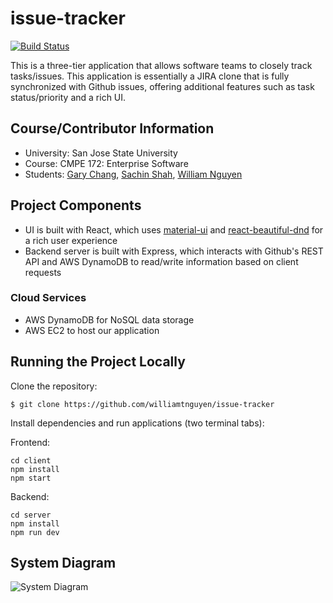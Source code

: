 # issue-tracker

[![Build Status](https://travis-ci.com/williamtnguyen/issue-tracker.svg?branch=master)](https://travis-ci.com/williamtnguyen/issue-tracker)

This is a three-tier application that allows software teams to closely track tasks/issues. This application is essentially a JIRA clone that is fully synchronized with Github issues, offering additional features such as task status/priority and a rich UI.

## Course/Contributor Information

- University: San Jose State University
- Course: CMPE 172: Enterprise Software
- Students: [Gary Chang](https://github.com/1234momo), [Sachin Shah](https://github.com/sachinio20), [William Nguyen](https://github.com/williamtnguyen)

## Project Components

- UI is built with React, which uses [material-ui](https://github.com/mui-org/material-ui) and [react-beautiful-dnd](https://github.com/atlassian/react-beautiful-dnd) for a rich user experience
- Backend server is built with Express, which interacts with Github's REST API and AWS DynamoDB to read/write information based on client requests

### Cloud Services

- AWS DynamoDB for NoSQL data storage
- AWS EC2 to host our application

## Running the Project Locally

Clone the repository:

```
$ git clone https://github.com/williamtnguyen/issue-tracker
```

Install dependencies and run applications (two terminal tabs):

Frontend:

```
cd client
npm install
npm start
```

Backend:

```
cd server
npm install
npm run dev
```

## System Diagram

![System Diagram](https://user-images.githubusercontent.com/42355738/100796324-4c888c80-33d5-11eb-84a1-43278ac73c65.png)

